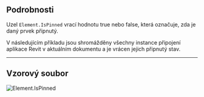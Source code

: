## Podrobnosti
Uzel `Element.IsPinned` vrací hodnotu true nebo false, která označuje, zda je daný prvek připnutý.

V následujícím příkladu jsou shromážděny všechny instance připojení aplikace Revit v aktuálním dokumentu a je vrácen jejich připnutý stav.
___
## Vzorový soubor

![Element.IsPinned](./Revit.Elements.Element.IsPinned_img.jpg)
